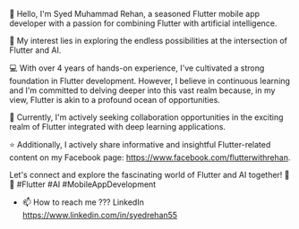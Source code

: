 👋 Hello, I'm Syed Muhammad Rehan, a seasoned Flutter mobile app developer with a passion for combining Flutter with artificial intelligence.

👀 My interest lies in exploring the endless possibilities at the intersection of Flutter and AI.

💻 With over 4 years of hands-on experience, I've cultivated a strong foundation in Flutter development. However, I believe in continuous learning and I'm committed to delving deeper into this vast realm because, in my view, Flutter is akin to a profound ocean of opportunities.

📱 Currently, I'm actively seeking collaboration opportunities in the exciting realm of Flutter integrated with deep learning applications.

⭐ Additionally, I actively share informative and insightful Flutter-related content on my Facebook page: https://www.facebook.com/flutterwithrehan.

Let's connect and explore the fascinating world of Flutter and AI together! 🚀📲 #Flutter #AI #MobileAppDevelopment
- 📫 How to reach me ??? LinkedIn https://www.linkedin.com/in/syedrehan55 

<!---
SyedMuhammadRehan/SyedMuhammadRehan is a ✨ special ✨ repository because its `README.md` (this file) appears on your GitHub profile.
You can click the Preview link to take a look at your changes.
--->
